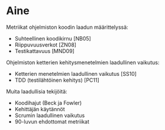 # Aine

Metriikat ohjelmiston koodin laadun määrittelyssä:

* Suhteellinen koodikirnu [NB05]
* Riippuvuusverkot [ZN08]
* Testikattavuus [MND09]

Ohjelmiston ketterien kehitysmenetelmien laadullinen vaikutus:

* Ketterien menetelmien laadullinen vaikutus [SS10]
* TDD (testilähtöinen kehitys) [PC11]
    
Muita laadullisia tekijöitä:

* Koodihajut (Beck ja Fowler)
* Kehittäjän käytännöt
* Scrumin laadullinen vaikutus
* 90-luvun ehdottomat metriikat
